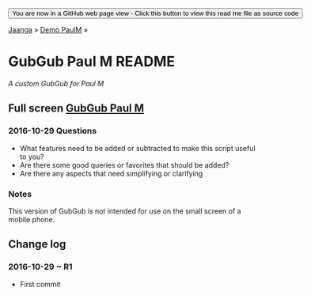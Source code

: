 <span style=display:none; >
[You are now in a GitHub source code view - click this link to view Read Me file as a web page]
( https://jaanga.github.io/demo/paul-m/index.html "View file as a web page." ) </span>
<input type=button onclick=window.location.href='https://github.com/jaanga/jaanga.github.io/tree/master/demo/paul-m/';
value='You are now in a GitHub web page view - Click this button to view this read me file as source code' >

[Jaanga]( https://jaanga.github.io ) » [Demo PaulM]( https://jaanga.github.io/demo/paul-m/  ) »

GubGub Paul M README
================================================================================
_A custom GubGub for Paul M_

## Full screen [GubGub Paul M]( http://jaanga.github.io/demo/paul-m/gubgub-pm/ )

### 2016-10-29 Questions

* What features need to be added or subtracted to make this script useful to you?
* Are there some good queries or favorites that should be added?
* Are there any aspects that need simplifying or clarifying

### Notes

This version of GubGub is not intended for use on the small screen of a mobile phone.



Change log
--------------------------------------------------------------------------------

### 2016-10-29 ~ R1

* First commit
